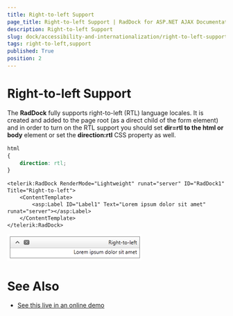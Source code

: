 ```yaml
---
title: Right-to-left Support
page_title: Right-to-left Support | RadDock for ASP.NET AJAX Documentation
description: Right-to-left Support
slug: dock/accessibility-and-internationalization/right-to-left-support
tags: right-to-left,support
published: True
position: 2
---
```


# Right-to-left Support



The **RadDock** fully supports right-to-left (RTL) language locales. It is created and added to the page root (as a direct child of the form element) and in order to turn on the RTL support you should set **dir=rtl to the html or body** element or set the **direction:rtl** CSS property as well.

````CSS
html
{
    direction: rtl;
}
````



````ASP.NET
<telerik:RadDock RenderMode="Lightweight" runat="server" ID="RadDock1" Title="Right-to-left">
    <ContentTemplate>
        <asp:Label ID="Label1" Text="Lorem ipsum dolor sit amet" runat="server"></asp:Label>
    </ContentTemplate>
</telerik:RadDock>
````

![raddock-rtl-screenshot](images/raddock-rtl-screenshot.png)

# See Also

 * [See this live in an online demo](http://demos.telerik.com/aspnet-ajax/dock/examples/righttoleft/defaultcs.aspx)

